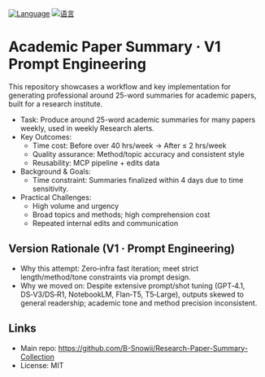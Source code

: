 [![Language](https://img.shields.io/badge/Language-English-blue)](README.md)
[![语言](https://img.shields.io/badge/语言-中文-red)](README.zh-CN.md)

# Academic Paper Summary · V1 Prompt Engineering

This repository showcases a workflow and key implementation for generating professional around 25-word summaries for academic papers, built for a research institute.

- Task: Produce around 25-word academic summaries for many papers weekly, used in weekly Research alerts.
- Key Outcomes:
  - Time cost: Before over 40 hrs/week → After ≤ 2 hrs/week
  - Quality assurance: Method/topic accuracy and consistent style
  - Reusability: MCP pipeline + edits data
- Background & Goals:
  - Time constraint: Summaries finalized within 4 days due to time sensitivity.
- Practical Challenges:
  - High volume and urgency
  - Broad topics and methods; high comprehension cost
  - Repeated internal edits and communication

## Version Rationale (V1 · Prompt Engineering)
- Why this attempt: Zero‑infra fast iteration; meet strict length/method/tone constraints via prompt design.
- Why we moved on: Despite extensive prompt/shot tuning (GPT‑4.1, DS‑V3/DS‑R1, NotebookLM, Flan‑T5, T5‑Large), outputs skewed to general readership; academic tone and method precision inconsistent.

## Links
- Main repo: https://github.com/B-Snowii/Research-Paper-Summary-Collection
- License: MIT
